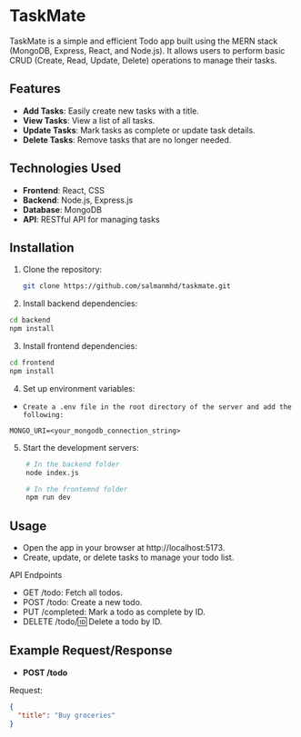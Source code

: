 # TaskMate

TaskMate is a simple and efficient Todo app built using the MERN stack (MongoDB, Express, React, and Node.js). It allows users to perform basic CRUD (Create, Read, Update, Delete) operations to manage their tasks.

## Features

- **Add Tasks**: Easily create new tasks with a title.
- **View Tasks**: View a list of all tasks.
- **Update Tasks**: Mark tasks as complete or update task details.
- **Delete Tasks**: Remove tasks that are no longer needed.

## Technologies Used

- **Frontend**: React, CSS
- **Backend**: Node.js, Express.js
- **Database**: MongoDB
- **API**: RESTful API for managing tasks

## Installation

1. Clone the repository:

   ```bash
   git clone https://github.com/salmanmhd/taskmate.git
   ```

2. Install backend dependencies:

```bash
cd backend
npm install
```

3. Install frontend dependencies:

```bash
cd frontend
npm install
```

4. Set up environment variables:

- `Create a .env file in the root directory of the server and add the following:`

```env
MONGO_URI=<your_mongodb_connection_string>
```

5. Start the development servers:

```bash
    # In the backend folder
    node index.js

    # In the frontemnd folder
    npm run dev
```

## Usage

- Open the app in your browser at http://localhost:5173.
- Create, update, or delete tasks to manage your todo list.

API Endpoints

- GET /todo: Fetch all todos.
- POST /todo: Create a new todo.
- PUT /completed: Mark a todo as complete by ID.
- DELETE /todo/:id: Delete a todo by ID.

## Example Request/Response

- **POST /todo**

Request:

```json
{
  "title": "Buy groceries"
}
```
